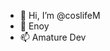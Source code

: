 - 👋 Hi, I’m @coslifeM
- 💞️ Enoy
- 📫 Amature Dev
<!---
coslifeM/Kasi is a ✨ special ✨ repository because its `README.md` (this file) appears on your GitHub profile.
You can click the Preview link to take a look at your changes.
--->
